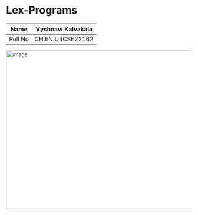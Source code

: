 # Lex-Programs


| Name    | Vyshnavi Kalvakala |
| -------- | ------- |
| Roll No  | CH.EN.U4CSE22162    |

<img width="734" height="429" alt="image" src="https://github.com/user-attachments/assets/cc9b1025-4070-432e-9ce6-254a68126b58" />



